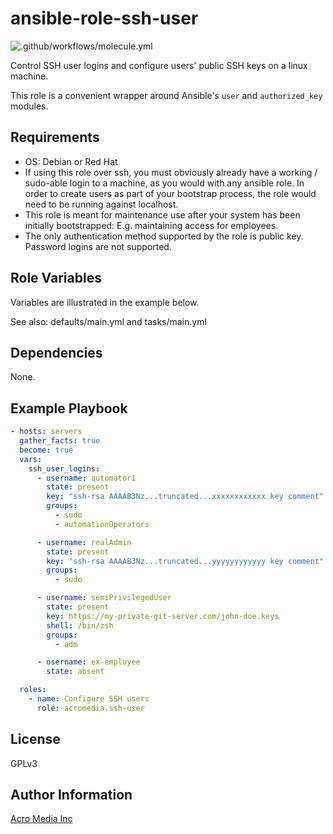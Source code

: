 # ansible-role-ssh-user

![.github/workflows/molecule.yml](https://github.com/AcroMedia/ansible-role-ssh-user/workflows/.github/workflows/molecule.yml/badge.svg)

Control SSH user logins and configure users' public SSH keys on a linux machine.

This role is a convenient wrapper around Ansible's `user` and `authorized_key` modules.

## Requirements

- OS: Debian or Red Hat
- If using this role over ssh, you must obviously already have a working / sudo-able login to a machine, as you would with any ansible role. In order to create users as part of your bootstrap process, the role would need to be running against localhost.
- This role is meant for maintenance use after your system has been initially bootstrapped: E.g. maintaining access for employees.
- The only authentication method supported by the role is public key. Password logins are not supported.

## Role Variables

Variables are illustrated in the example below.

See also: defaults/main.yml and tasks/main.yml

## Dependencies

None.

## Example Playbook

```yaml
- hosts: servers
  gather_facts: true
  become: true
  vars:
    ssh_user_logins:
      - username: automator1
        state: present
        key: "ssh-rsa AAAAB3Nz...truncated...xxxxxxxxxxxx key comment"
        groups:
          - sudo
          - automationOperators

      - username: realAdmin
        state: present
        key: "ssh-rsa AAAAB3Nz...truncated...yyyyyyyyyyyy key comment"
        groups:
          - sudo

      - username: semiPrivilegedUser
        state: present
        key: https://my-private-git-server.com/john-doe.keys
        shell: /bin/zsh
        groups:
          - adm

      - username: ex-employee
        state: absent

  roles:
    - name: Configure SSH users
      role: acromedia.ssh-user
```

## License

GPLv3

## Author Information

[Acro Media Inc](https://www.acromedia.com/)

